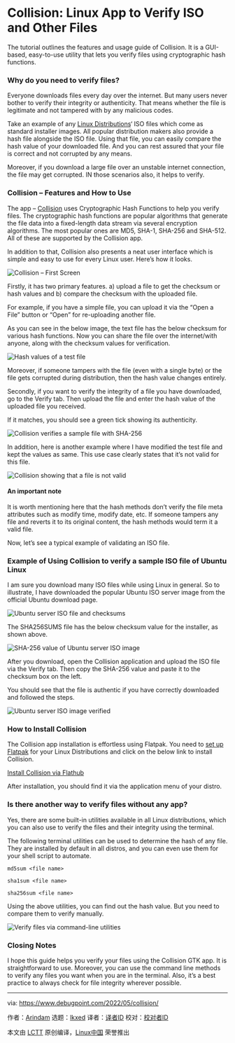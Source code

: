 [#]: subject: "Collision: Linux App to Verify ISO and Other Files"
[#]: via: "https://www.debugpoint.com/2022/05/collision/"
[#]: author: "Arindam https://www.debugpoint.com/author/admin1/"
[#]: collector: "lkxed"
[#]: translator: " "
[#]: reviewer: " "
[#]: publisher: " "
[#]: url: " "

Collision: Linux App to Verify ISO and Other Files
======
The tutorial outlines the features and usage guide of Collision. It is a GUI-based, easy-to-use utility that lets you verify files using cryptographic hash functions.

### Why do you need to verify files?

Everyone downloads files every day over the internet. But many users never bother to verify their integrity or authenticity. That means whether the file is legitimate and not tampered with by any malicious codes.

Take an example of any [Linux Distributions][1]‘ ISO files which come as standard installer images. All popular distribution makers also provide a hash file alongside the ISO file. Using that file, you can easily compare the hash value of your downloaded file. And you can rest assured that your file is correct and not corrupted by any means.

Moreover, if you download a large file over an unstable internet connection, the file may get corrupted. IN those scenarios also, it helps to verify.

### Collision – Features and How to Use

The app – [Collision][2] uses Cryptographic Hash Functions to help you verify files. The cryptographic hash functions are popular algorithms that generate the file data into a fixed-length data stream via several encryption algorithms. The most popular ones are MD5, SHA-1, SHA-256 and SHA-512. All of these are supported by the Collision app.

In addition to that, Collision also presents a neat user interface which is simple and easy to use for every Linux user. Here’s how it looks.

![Collision – First Screen][3]

Firstly, it has two primary features. a) upload a file to get the checksum or hash values and b) compare the checksum with the uploaded file.

For example, if you have a simple file, you can upload it via the “Open a File” button or “Open” for re-uploading another file.

As you can see in the below image, the text file has the below checksum for various hash functions. Now you can share the file over the internet/with anyone, along with the checksum values for verification.

![Hash values of a test file][4]

Moreover, if someone tampers with the file (even with a single byte) or the file gets corrupted during distribution, then the hash value changes entirely.

Secondly, if you want to verify the integrity of a file you have downloaded, go to the Verify tab. Then upload the file and enter the hash value of the uploaded file you received.

If it matches, you should see a green tick showing its authenticity.

![Collision verifies a sample file with SHA-256][5]

In addition, here is another example where I have modified the test file and kept the values as same. This use case clearly states that it’s not valid for this file.

![Collision showing that a file is not valid][6]

#### An important note

It is worth mentioning here that the hash methods don’t verify the file meta attributes such as modify time, modify date, etc. If someone tampers any file and reverts it to its original content, the hash methods would term it a valid file.

Now, let’s see a typical example of validating an ISO file.

### Example of Using Collision to verify a sample ISO file of Ubuntu Linux

I am sure you download many ISO files while using Linux in general. So to illustrate, I have downloaded the popular Ubuntu ISO server image from the official Ubuntu download page.

![Ubuntu server ISO file and checksums][7]

The SHA256SUMS file has the below checksum value for the installer, as shown above.

![SHA-256 value of Ubuntu server ISO image][8]

After you download, open the Collision application and upload the ISO file via the Verify tab. Then copy the SHA-256 value and paste it to the checksum box on the left.

You should see that the file is authentic if you have correctly downloaded and followed the steps.

![Ubuntu server ISO image verified][9]

### How to Install Collision

The Collision app installation is effortless using Flatpak. You need to [set up Flatpak][10] for your Linux Distributions and click on the below link to install Collision.

[Install Collision via Flathub][11]

After installation, you should find it via the application menu of your distro.

### Is there another way to verify files without any app?

Yes, there are some built-in utilities available in all Linux distributions, which you can also use to verify the files and their integrity using the terminal.

The following terminal utilities can be used to determine the hash of any file. They are installed by default in all distros, and you can even use them for your shell script to automate.

```
md5sum <file name>
```

```
sha1sum <file name>
```

```
sha256sum <file name>
```

Using the above utilities, you can find out the hash value. But you need to compare them to verify manually.

![Verify files via command-line utilities][12]

### Closing Notes

I hope this guide helps you verify your files using the Collision GTK app. It is straightforward to use. Moreover, you can use the command line methods to verify any files you want when you are in the terminal. Also, it’s a best practice to always check for file integrity wherever possible.

--------------------------------------------------------------------------------

via: https://www.debugpoint.com/2022/05/collision/

作者：[Arindam][a]
选题：[lkxed][b]
译者：[译者ID](https://github.com/译者ID)
校对：[校对者ID](https://github.com/校对者ID)

本文由 [LCTT](https://github.com/LCTT/TranslateProject) 原创编译，[Linux中国](https://linux.cn/) 荣誉推出

[a]: https://www.debugpoint.com/author/admin1/
[b]: https://github.com/lkxed
[1]: https://www.debugpoint.com/category/distributions
[2]: https://collision.geopjr.dev/
[3]: https://www.debugpoint.com/wp-content/uploads/2022/05/Collision-First-Screen.jpg
[4]: https://www.debugpoint.com/wp-content/uploads/2022/05/Hash-values-of-a-test-file.jpg
[5]: https://www.debugpoint.com/wp-content/uploads/2022/05/Collision-verifies-a-sample-file-with-SHA-256.jpg
[6]: https://www.debugpoint.com/wp-content/uploads/2022/05/Collision-showing-that-a-file-is-not-valid.jpg
[7]: https://www.debugpoint.com/wp-content/uploads/2022/05/Ubuntu-server-ISO-file-and-checksums.jpg
[8]: https://www.debugpoint.com/wp-content/uploads/2022/05/SHA-256-valud-of-Ubuntu-server-ISO-image.jpg
[9]: https://www.debugpoint.com/wp-content/uploads/2022/05/Ubuntu-server-ISO-image-verified.jpg
[10]: https://flatpak.org/setup/
[11]: https://dl.flathub.org/repo/appstream/dev.geopjr.Collision.flatpakref
[12]: https://www.debugpoint.com/wp-content/uploads/2022/05/Verify-files-via-command-line-utilities.jpg
